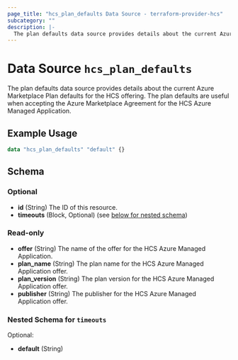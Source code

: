 ```yaml
---
page_title: "hcs_plan_defaults Data Source - terraform-provider-hcs"
subcategory: ""
description: |-
  The plan defaults data source provides details about the current Azure Marketplace Plan defaults for the HCS offering. The plan defaults are useful when accepting the Azure Marketplace Agreement for the HCS Azure Managed Application.
---
```


# Data Source `hcs_plan_defaults`

The plan defaults data source provides details about the current Azure Marketplace Plan defaults for the HCS offering. The plan defaults are useful when accepting the Azure Marketplace Agreement for the HCS Azure Managed Application.

## Example Usage

```terraform
data "hcs_plan_defaults" "default" {}
```

## Schema

### Optional

- **id** (String) The ID of this resource.
- **timeouts** (Block, Optional) (see [below for nested schema](#nestedblock--timeouts))

### Read-only

- **offer** (String) The name of the offer for the HCS Azure Managed Application.
- **plan_name** (String) The plan name for the HCS Azure Managed Application offer.
- **plan_version** (String) The plan version for the HCS Azure Managed Application offer.
- **publisher** (String) The publisher for the HCS Azure Managed Application offer.

<a id="nestedblock--timeouts"></a>
### Nested Schema for `timeouts`

Optional:

- **default** (String)


